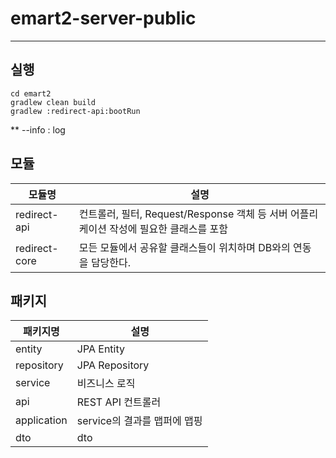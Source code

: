 # emart2-server-public

---

## 실행
`cd emart2` </br>
`gradlew clean build` </br>
`gradlew :redirect-api:bootRun`

** --info : log 

## 모듈 
| 모듈명 | 설명 |
|-------|-----|
| redirect-api | 컨트롤러, 필터, Request/Response 객체 등 서버 어플리케이션 작성에 필요한 클래스를 포함 |
| redirect-core | 모든 모듈에서 공유할 클래스들이 위치하며 DB와의 연동을 담당한다. |

## 패키지
| 패키지명 | 설명 |
|-------|-----|
| entity | JPA Entity |
| repository | JPA Repository |
| service | 비즈니스 로직 |
| api | REST API 컨트롤러 |
| application | service의 결과를 맵퍼에 맵핑 |
| dto | dto |